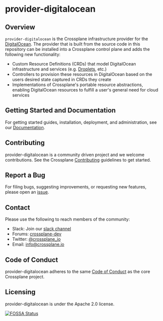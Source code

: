 # provider-digitalocean

## Overview

`provider-digitalocean` is the Crossplane infrastructure provider for the
[DigitalOcean](https://www.digitalocean.com/). The provider that is built from the source
code in this repository can be installed into a Crossplane control plane and
adds the following new functionality:

* Custom Resource Definitions (CRDs) that model DigitalOcean infrastructure and services
  (e.g. [Droplets](https://www.digitalocean.com/products/droplets/), etc.)
* Controllers to provision these resources in DigitalOcean based on the users
  desired state captured in CRDs they create
* Implementations of Crossplane's portable resource abstractions, enabling DigitalOcean
  resources to fulfill a user's general need for cloud services

## Getting Started and Documentation

For getting started guides, installation, deployment, and administration, see
our [Documentation](https://crossplane.io/docs/latest).

## Contributing

provider-digitalocean is a community driven project and we welcome contributions. See
the Crossplane
[Contributing](https://github.com/crossplane/crossplane/blob/master/CONTRIBUTING.md)
guidelines to get started.

## Report a Bug

For filing bugs, suggesting improvements, or requesting new features, please
open an [issue](https://github.com/crossplane-contrib/provider-digitalocean/issues).

## Contact

Please use the following to reach members of the community:

* Slack: Join our [slack channel](https://slack.crossplane.io)
* Forums:
  [crossplane-dev](https://groups.google.com/forum/#!forum/crossplane-dev)
* Twitter: [@crossplane_io](https://twitter.com/crossplane_io)
* Email: [info@crossplane.io](mailto:info@crossplane.io)

## Code of Conduct

provider-digitalocean adheres to the same [Code of
Conduct](https://github.com/crossplane/crossplane/blob/master/CODE_OF_CONDUCT.md)
as the core Crossplane project.

## Licensing

provider-digitalocean is under the Apache 2.0 license.

[![FOSSA
Status](https://app.fossa.io/api/projects/git%2Bgithub.com%2Fcrossplane-contrib%2Fprovider-digitalocean.svg?type=large)](https://app.fossa.io/projects/git%2Bgithub.com%2Fcrossplane-contrib%2Fprovider-digitalocean?ref=badge_large)
